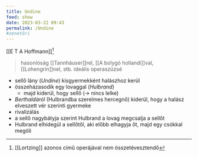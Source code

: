 ```yaml
---
title: Undine
feed: show
date: 2023-03-22 09:43
permalink: /Undine
#zenetöri
---
```

[[E T A Hoffmann]][^1]

> hasonlóság [[Tannhäuser]]rel, [[A bolygó hollandi]]val, [[Lohengrin]]nel, stb.
> ideális operaszüzsé

- sellő lány (*Undine*) kisgyermekként halászhoz kerül
- összeházasodik egy lovaggal (*Hulbrand*)
	- majd kiderül, hogy sellő (-> nincs lelke)
- *Berthaldáról* (Hulbrandba szerelmes hercegnő) kiderül, hogy a halász elveszett vér szerinti gyermeke
- rivalizálás
- a sellő nagybátyja szerint Hulbrand a lovag megcsalja a sellőt
- Hulbrand elhidegül a sellőtől, aki előbb elhagyja őt, majd egy csókkal megöli

[^1]: [[Lortzing]] azonos című operájával nem összetévesztendő